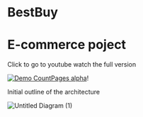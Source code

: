 # BestBuy

# E-commerce poject

Click to go to youtube watch the full version

[![Demo CountPages alpha](https://user-images.githubusercontent.com/43929507/113770124-71499380-972a-11eb-94a1-570ccda9a06f.gif)](https://www.youtube.com/watch?v=26fZ5nrvEhc)!


Initial outline of the architecture

![Untitled Diagram (1)](https://user-images.githubusercontent.com/43929507/108079191-994c3d00-707f-11eb-8b83-4ef4cece699f.png)


